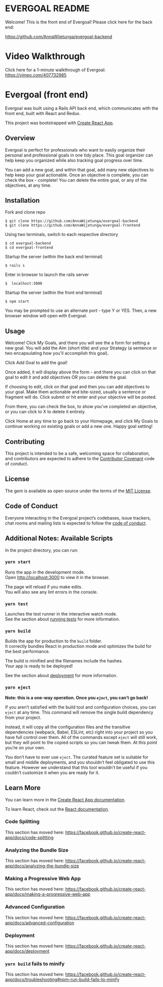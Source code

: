 # EVERGOAL README

Welcome! This is the front end of Evergoal! Please click here for the back end: 

https://github.com/AnnaWijetunga/evergoal-backend

# Video Walkthrough

Click here for a 1-minute walkthrough of Evergoal: https://vimeo.com/407732985

# Evergoal (front end)

Evergoal was built using a Rails API back end, which communicates with the front end, built with React and Redux.

This project was bootstrapped with [Create React App](https://github.com/facebook/create-react-app). 

## Overview

Evergoal is perfect for professionals who want to easily organize their personal and professional goals in one tidy place. This goal organizer can help keep you organized while also tracking goal progress over time.

You can add a new goal, and within that goal, add many new objectives to help keep your goal actionable. Once an objective is complete, you can check the box - complete! You can delete the entire goal, or any of the objectives, at any time.

## Installation

Fork and clone repo

    $ git clone https://github.com/AnnaWijetunga/evergoal-backend
    $ git clone https://github.com/AnnaWijetunga/evergoal-frontend

Using two terminals, switch to each respective directory

    $ cd evergoal-backend
    $ cd evergoal-frontend

Startup the server (within the back end terminal)

    $ rails s

Enter in browser to launch the rails server

    $  localhost:3000

Startup the server (within the front end terminal)

    $ npm start

You may be prompted to use an alternate port - type Y or YES. Then, a new browser window will open with Evergoal.

## Usage

Welcome! Click My Goals, and there you will see the a form for setting a new goal. You will add the Aim (short title) and your Strategy (a sentence or two encapsulating how you'll accomplish this goal).

Click Add Goal to add the goal!

Once added, it will display above the form - and there you can click on that goal to edit it and add objectives OR you can delete the goal.

If choosing to edit, click on that goal and then you can add objectives to your goal. Make them actionable and bite-sized, usually a sentence or fragment will do. Click submit or hit enter and your objective will be posted. 

From there, you can check the box, to show you've completed an objective, or you can click to X to delete it entirely.

Click Home at any time to go back to your Homepage, and click My Goals to continue working on existing goals or add a new one. Happy goal setting!

## Contributing

This project is intended to be a safe, welcoming space for collaboration, and contributors are expected to adhere to the [Contributor Covenant](http://contributor-covenant.org) code of conduct.

## License

The gem is available as open source under the terms of the [MIT License](https://opensource.org/licenses/MIT).

## Code of Conduct

Everyone interacting in the Evergoal project’s codebases, issue trackers, chat rooms and mailing lists is expected to follow the [code of conduct](https://github.com/<AnnaWijetunga>/evergoal-frontend/blob/master/CODE_OF_CONDUCT.md).


## Additional Notes: Available Scripts

In the project directory, you can run:

### `yarn start`

Runs the app in the development mode.<br />
Open [http://localhost:3000](http://localhost:3000) to view it in the browser.

The page will reload if you make edits.<br />
You will also see any lint errors in the console.

### `yarn test`

Launches the test runner in the interactive watch mode.<br />
See the section about [running tests](https://facebook.github.io/create-react-app/docs/running-tests) for more information.

### `yarn build`

Builds the app for production to the `build` folder.<br />
It correctly bundles React in production mode and optimizes the build for the best performance.

The build is minified and the filenames include the hashes.<br />
Your app is ready to be deployed!

See the section about [deployment](https://facebook.github.io/create-react-app/docs/deployment) for more information.

### `yarn eject`

**Note: this is a one-way operation. Once you `eject`, you can’t go back!**

If you aren’t satisfied with the build tool and configuration choices, you can `eject` at any time. This command will remove the single build dependency from your project.

Instead, it will copy all the configuration files and the transitive dependencies (webpack, Babel, ESLint, etc) right into your project so you have full control over them. All of the commands except `eject` will still work, but they will point to the copied scripts so you can tweak them. At this point you’re on your own.

You don’t have to ever use `eject`. The curated feature set is suitable for small and middle deployments, and you shouldn’t feel obligated to use this feature. However we understand that this tool wouldn’t be useful if you couldn’t customize it when you are ready for it.

## Learn More

You can learn more in the [Create React App documentation](https://facebook.github.io/create-react-app/docs/getting-started).

To learn React, check out the [React documentation](https://reactjs.org/).

### Code Splitting

This section has moved here: https://facebook.github.io/create-react-app/docs/code-splitting

### Analyzing the Bundle Size

This section has moved here: https://facebook.github.io/create-react-app/docs/analyzing-the-bundle-size

### Making a Progressive Web App

This section has moved here: https://facebook.github.io/create-react-app/docs/making-a-progressive-web-app

### Advanced Configuration

This section has moved here: https://facebook.github.io/create-react-app/docs/advanced-configuration

### Deployment

This section has moved here: https://facebook.github.io/create-react-app/docs/deployment

### `yarn build` fails to minify

This section has moved here: https://facebook.github.io/create-react-app/docs/troubleshooting#npm-run-build-fails-to-minify
